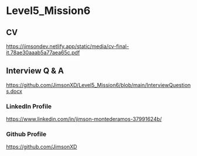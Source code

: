 # Level5_Mission6

## CV
https://jimsondev.netlify.app/static/media/cv-final-it.78ae30aaab5a77aea65c.pdf

## Interview Q & A
https://github.com/JimsonXD/Level5_Mission6/blob/main/InterviewQuestions.docx


### LinkedIn Profile
https://www.linkedin.com/in/jimson-montederamos-37991624b/

### Github Profile
https://github.com/JimsonXD
